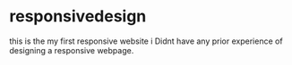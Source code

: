 # responsivedesign
this is the my first responsive website 
i Didnt have any prior experience of designing a responsive webpage.
